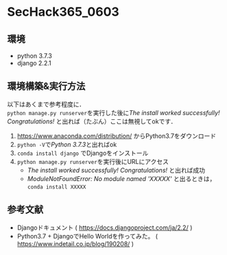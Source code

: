 # SecHack365_0603
## 環境
- python 3.7.3
- django 2.2.1  
## 環境構築&実行方法
以下はあくまで参考程度に．  
`python manage.py runserver`を実行した後に*The install worked successfully! Congratulations!* と出れば（たぶん）ここは無視してokです．
1. https://www.anaconda.com/distribution/ からPython3.7をダウンロード
1. `python -V`で*Python 3.7.3*と出ればok
1. `conda install django` でDjangoをインストール
1. `python manage.py runserver`を実行後にURLにアクセス
    - *The install worked successfully! Congratulations!* と出れば成功
    - *ModuleNotFoundError: No module named 'XXXXX'* と出るときは，`conda install XXXXX`
## 参考文献
- Djangoドキュメント ( https://docs.djangoproject.com/ja/2.2/ )
- Python3.7 + DjangoでHello Worldを作ってみた。 ( https://www.indetail.co.jp/blog/190208/ )
